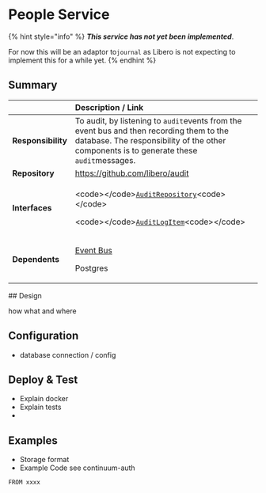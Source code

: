 # People Service

{% hint style="info" %}
_**This service has not yet been implemented**_.

For now this will be an adaptor to`journal` as Libero is not expecting to implement this for a while yet.
{% endhint %}



## Summary

<table>
  <thead>
    <tr>
      <th style="text-align:left"></th>
      <th style="text-align:left">Description / Link</th>
    </tr>
  </thead>
  <tbody>
    <tr>
      <td style="text-align:left"><b>Responsibility</b>
      </td>
      <td style="text-align:left">To audit, by listening to <code>audit</code>events from the event bus and
        then recording them to the database. The responsibility of the other components
        is to generate these <code>audit</code>messages.</td>
    </tr>
    <tr>
      <td style="text-align:left"><b>Repository</b>
      </td>
      <td style="text-align:left"><a href="https://github.com/libero/audit">https://github.com/libero/audit</a>
      </td>
    </tr>
    <tr>
      <td style="text-align:left"><b>Interfaces</b>
      </td>
      <td style="text-align:left">
        <p>&lt;code&gt;&lt;/code&gt;<a href="https://github.com/libero/audit/blob/b51a6157c3b773dffdd3bef4650e1f70f278f302/src/domain/types.ts#L8"><code>AuditRepository</code></a>&lt;code&gt;&lt;/code&gt;</p>
        <p>&lt;code&gt;&lt;/code&gt;<a href="https://github.com/libero/audit/blob/b51a6157c3b773dffdd3bef4650e1f70f278f302/src/domain/types.ts#L1"><code>AuditLogItem</code></a>&lt;code&gt;&lt;/code&gt;</p>
      </td>
    </tr>
    <tr>
      <td style="text-align:left"><b>Dependents</b>
      </td>
      <td style="text-align:left">
        <p><a href="event-bus.md">Event Bus</a>
        </p>
        <p>Postgres</p>
      </td>
    </tr>
  </tbody>
</table>## Design

how what and where 

## Configuration

* database connection / config

## Deploy & Test

* Explain  docker 
* Explain tests
* 
## Examples

* Storage format
* Example Code see continuum-auth

```text
FROM xxxx
```

